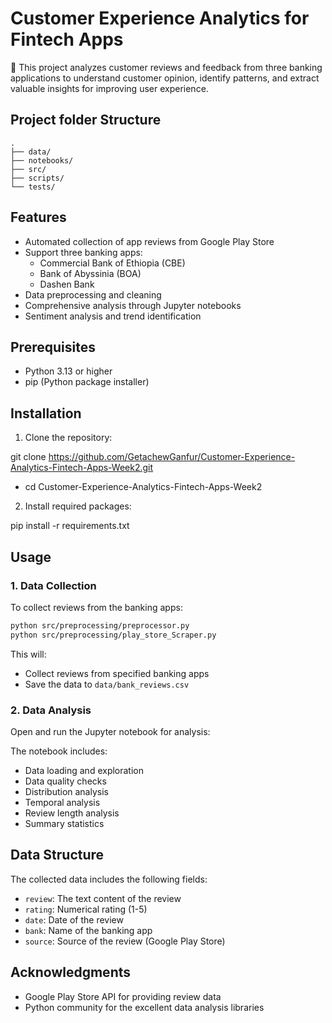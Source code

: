 # Customer Experience Analytics for Fintech Apps

📝 This project analyzes customer reviews and feedback from three banking applications to understand customer opinion, identify patterns, and extract valuable insights for improving user experience.

## Project folder Structure

```
.
├── data/
├── notebooks/
├── src/
├── scripts/
└── tests/
```

## Features

- Automated collection of app reviews from Google Play Store
- Support three banking apps:
  - Commercial Bank of Ethiopia (CBE)
  - Bank of Abyssinia (BOA)
  - Dashen Bank
- Data preprocessing and cleaning
- Comprehensive analysis through Jupyter notebooks
- Sentiment analysis and trend identification

## Prerequisites

- Python 3.13 or higher
- pip (Python package installer)

## Installation

1. Clone the repository:

git clone https://github.com/GetachewGanfur/Customer-Experience-Analytics-Fintech-Apps-Week2.git

- cd Customer-Experience-Analytics-Fintech-Apps-Week2

2. Install required packages:

pip install -r requirements.txt

## Usage

### 1. Data Collection

To collect reviews from the banking apps:

```bash
python src/preprocessing/preprocessor.py
python src/preprocessing/play_store_Scraper.py
```

This will:

- Collect reviews from specified banking apps
- Save the data to `data/bank_reviews.csv`

### 2. Data Analysis

Open and run the Jupyter notebook for analysis:

The notebook includes:

- Data loading and exploration
- Data quality checks
- Distribution analysis
- Temporal analysis
- Review length analysis
- Summary statistics

## Data Structure

The collected data includes the following fields:

- `review`: The text content of the review
- `rating`: Numerical rating (1-5)
- `date`: Date of the review
- `bank`: Name of the banking app
- `source`: Source of the review (Google Play Store)

## Acknowledgments

- Google Play Store API for providing review data
- Python community for the excellent data analysis libraries
